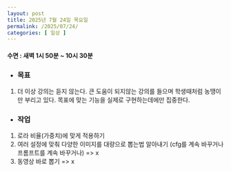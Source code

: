 ```yaml
---
layout: post
title: 2025년 7월 24일 목요일
permalink: /2025/07/24/
categories: [ 일상 ]
---
```

#### 수면 : 새벽 1시 50분 ~ 10시 30분
* ### 목표
1. 더 이상 강의는 듣지 않는다. 큰 도움이 되지않는 강의를 들으며 학생때처럼 농땡이만 부리고 있다. 목표에 맞는 기능을 실제로 구현하는데에만 집중한다.

* ### 작업
1. 로라 비율(가중치)에 맞게 적용하기
2. 여러 설정에 맞춰 다양한 이미지를 대량으로 뽑는법 알아내기 (cfg를 계속 바꾸거나 프롬프트를 계속 바꾸거나) => x
3. 동영상 바로 뽑기 => x